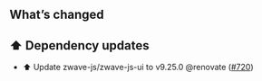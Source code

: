 ## What’s changed

## ⬆️ Dependency updates

- ⬆️ Update zwave-js/zwave-js-ui to v9.25.0 @renovate ([#720](https://github.com/hassio-addons/addon-zwave-js-ui/pull/720))
